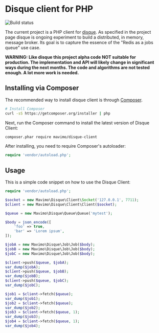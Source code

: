 # Disque client for PHP

![Build status](https://api.travis-ci.org/mavimo/disque-client-php.svg)

The current project is a PHP client for [disque](https://github.com/antirez/disque). As specified in the project page disque is ongoing experiment to build a distributed, in memory, message broker. Its goal is to capture the essence of the "Redis as a jobs queue" use case.

**WARNING: Like disque this project alpha code NOT suitable for production. The implementation and API will likely change in significant ways during the next months. The code and algorithms are not tested enough. A lot more work is needed.**

## Installing via Composer

The recommended way to install disque client is through [Composer](http://getcomposer.org).

```bash
# Install Composer
curl -sS https://getcomposer.org/installer | php
```

Next, run the Composer command to install the latest version of Disque Client:

```bash
composer.phar require mavimo/disque-client
```

After installing, you need to require Composer's autoloader:

```php
require 'vendor/autoload.php';
```

## Usage

This is a simple code snippet on how to use the Disque Client:

```php
require 'vendor/autoload.php';

$socket = new Mavimo\Disque\Client\Socket('127.0.0.1', 7711);
$client = new Mavimo\Disque\Client\Client($socket);

$queue = new Mavimo\Disque\Queue\Queue('mytest');

$body = json_encode([
    'foo' => true,
    'bar' => 'Lorem ipsum',
]);

$jobA = new Mavimo\Disque\Job\Job($body);
$jobB = new Mavimo\Disque\Job\Job($body);
$jobC = new Mavimo\Disque\Job\Job($body);

$client->push($queue, $jobA);
var_dump($jobA);
$client->push($queue, $jobB);
var_dump($jobB);
$client->push($queue, $jobC);
var_dump($jobC);

$job1 = $client->fetch($queue);
var_dump($job1);
$job2 = $client->fetch($queue);
var_dump($job2);
$job3 = $client->fetch($queue, 1);
var_dump($job3);
$job4 = $client->fetch($queue, 1);
var_dump($job4);
```

